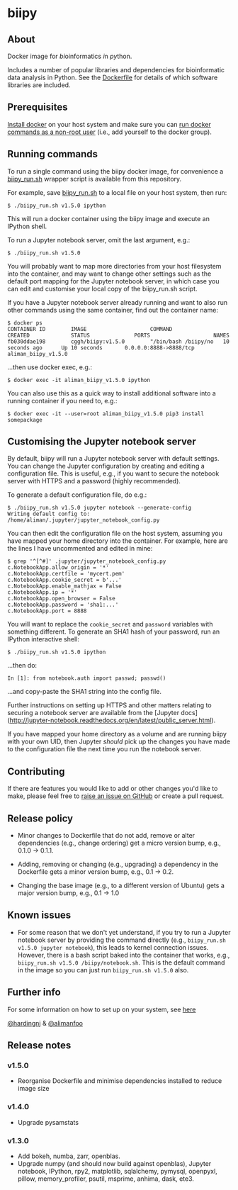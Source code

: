 # biipy
## About
Docker image for *bi*oinformatics *i*n *py*thon.

Includes a number of popular libraries and dependencies for bioinformatic data 
analysis in Python. See the [Dockerfile](Dockerfile) for details of which 
software libraries are included.

## Prerequisites

[Install docker](https://docs.docker.com/engine/installation/) on your host 
system and make sure you can [run docker commands as a non-root 
user](https://docs.docker.com/engine/installation/ubuntulinux/#create-a-docker-group) 
(i.e., add yourself to the docker group).

## Running commands

To run a single command using the biipy docker image, for convenience a 
[biipy_run.sh](biipy_run.sh) wrapper script is available from this 
repository. 

For example, save [biipy_run.sh](biipy_run.sh) to a local file on your host 
system, then run:

    $ ./biipy_run.sh v1.5.0 ipython
    
This will run a docker container using the biipy image and execute an IPython 
shell.

To run a Jupyter notebook server, omit the last argument, e.g.:

    $ ./biipy_run.sh v1.5.0

You will probably want to map more directories from your host filesystem 
into the container, and may want to change other settings such as the 
default port mapping for the Jupyter notebook server, in which case you can 
edit and customise your local copy of the biipy_run.sh script.

If you have a Jupyter notebook server already running and want to also run 
other commands using the same container, find out the container name:

    $ docker ps
    CONTAINER ID        IMAGE                    COMMAND                CREATED             STATUS              PORTS                    NAMES
    fb030ddae198        cggh/biipy:v1.5.0        "/bin/bash /biipy/no   10 seconds ago      Up 10 seconds       0.0.0.0:8888->8888/tcp   aliman_biipy_v1.5.0

...then use docker exec, e.g.:

    $ docker exec -it aliman_biipy_v1.5.0 ipython
    
You can also use this as a quick way to install additional software into a 
running container if you need to, e.g.:

    $ docker exec -it --user=root aliman_biipy_v1.5.0 pip3 install somepackage

## Customising the Jupyter notebook server

By default, biipy will run a Jupyter notebook server with default settings. 
You can change the Jupyter configuration by creating and editing a 
configuration file. This is useful, e.g., if you want to secure the notebook
server with HTTPS and a password (highly recommended).

To generate a default configuration file, do e.g.:

    $ ./biipy_run.sh v1.5.0 jupyter notebook --generate-config
    Writing default config to: /home/aliman/.jupyter/jupyter_notebook_config.py

You can then edit the configuration file on the host system, assuming you 
have mapped your home directory into the container. For example, here are the 
lines I have uncommented and edited in mine:

    $ grep '^[^#]' .jupyter/jupyter_notebook_config.py 
    c.NotebookApp.allow_origin = '*'
    c.NotebookApp.certfile = 'mycert.pem'
    c.NotebookApp.cookie_secret = b'...'
    c.NotebookApp.enable_mathjax = False
    c.NotebookApp.ip = '*'
    c.NotebookApp.open_browser = False
    c.NotebookApp.password = 'sha1:...'
    c.NotebookApp.port = 8888

You will want to replace the ``cookie_secret`` and ``password`` variables 
with something different. To generate an SHA1 hash of your password, run an 
IPython interactive shell:

    $ ./biipy_run.sh v1.5.0 ipython

...then do:

    In [1]: from notebook.auth import passwd; passwd()

...and copy-paste the SHA1 string into the config file.

Further instructions on setting up HTTPS and other matters relating to 
securing a notebook server are available from the [Jupyter docs]
(http://jupyter-notebook.readthedocs.org/en/latest/public_server.html).

If you have mapped your home directory as a volume and are running biipy 
with your own UID, then Jupyter *should* pick up the changes you have made 
to the configuration file the next time you run the notebook server.

## Contributing

If there are features you would like to add or other changes you'd like to 
make, please feel free to [raise an issue on GitHub](https://github.com/cggh/biipy/issues/new) 
or create a pull request.

## Release policy

- Minor changes to Dockerfile that do not add, remove or alter dependencies 
  (e.g., change ordering) get a micro version bump, e.g., 0.1.0 -> 0.1.1.

- Adding, removing or changing (e.g., upgrading) a dependency in the Dockerfile 
  gets a minor version bump, e.g., 0.1 -> 0.2.

- Changing the base image (e.g., to a different version of Ubuntu) gets a major 
  version bump, e.g., 0.1 -> 1.0

## Known issues

- For some reason that we don't yet understand, if you try to run a Jupyter 
  notebook server by providing the command directly (e.g., 
  ``biipy_run.sh v1.5.0 jupyter notebook``), this leads to kernel connection 
  issues. However, there is a bash script baked into the container that works,
  e.g., ``biipy_run.sh v1.5.0 /biipy/notebook.sh``. This is the default 
  command in the image so you can just run ``biipy_run.sh v1.5.0`` also.

## Further info

For some information on how to set up on your system, see [here](http://hardingnj.github.io/Using-docker/)

[@hardingnj](https://github.com/hardingnj) & [@alimanfoo](https://github.com/alimanfoo)

## Release notes

### v1.5.0

- Reorganise Dockerfile and minimise dependencies installed to reduce image size

### v1.4.0

- Upgrade pysamstats

### v1.3.0

- Add bokeh, numba, zarr, openblas.
- Upgrade numpy (and should now build against openblas), Jupyter notebook, 
  IPython, rpy2, matplotlib, sqlalchemy, pymysql, openpyxl, pillow, 
  memory_profiler, psutil, msprime, anhima, dask, ete3.
